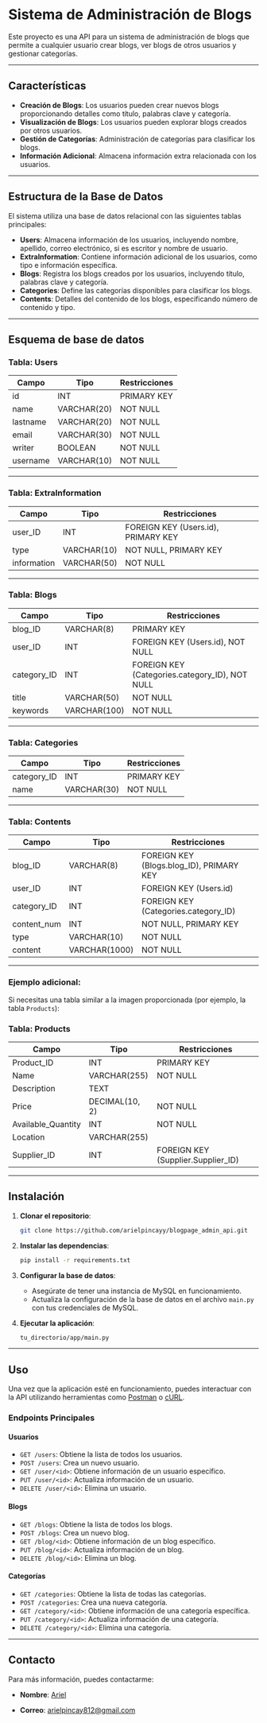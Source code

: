 # Sistema de Administración de Blogs

Este proyecto es una API para un sistema de administración de blogs que permite a cualquier usuario crear blogs, ver blogs de otros usuarios y gestionar categorías.

---

## Características

- **Creación de Blogs**: Los usuarios pueden crear nuevos blogs proporcionando detalles como título, palabras clave y categoría.
- **Visualización de Blogs**: Los usuarios pueden explorar blogs creados por otros usuarios.
- **Gestión de Categorías**: Administración de categorías para clasificar los blogs.
- **Información Adicional**: Almacena información extra relacionada con los usuarios.

---

## Estructura de la Base de Datos

El sistema utiliza una base de datos relacional con las siguientes tablas principales:

- **Users**: Almacena información de los usuarios, incluyendo nombre, apellido, correo electrónico, si es escritor y nombre de usuario.
- **ExtraInformation**: Contiene información adicional de los usuarios, como tipo e información específica.
- **Blogs**: Registra los blogs creados por los usuarios, incluyendo título, palabras clave y categoría.
- **Categories**: Define las categorías disponibles para clasificar los blogs.
- **Contents**: Detalles del contenido de los blogs, especificando número de contenido y tipo.

---

## Esquema de base de datos

### Tabla: Users

| **Campo**   | **Tipo**   | **Restricciones** |
|-------------|------------|-------------------|
| id          | INT        | PRIMARY KEY       |
| name        | VARCHAR(20)| NOT NULL          |
| lastname    | VARCHAR(20)| NOT NULL          |
| email       | VARCHAR(30)| NOT NULL          |
| writer      | BOOLEAN    | NOT NULL          |
| username    | VARCHAR(10)| NOT NULL          |

---

### Tabla: ExtraInformation

| **Campo**     | **Tipo**   | **Restricciones**                          |
|---------------|------------|--------------------------------------------|
| user_ID       | INT        | FOREIGN KEY (Users.id), PRIMARY KEY        |
| type          | VARCHAR(10)| NOT NULL, PRIMARY KEY                      |
| information   | VARCHAR(50)| NOT NULL                                   |

---

### Tabla: Blogs

| **Campo**     | **Tipo**    | **Restricciones**                          |
|---------------|-------------|--------------------------------------------|
| blog_ID       | VARCHAR(8)  | PRIMARY KEY                               |
| user_ID       | INT         | FOREIGN KEY (Users.id), NOT NULL          |
| category_ID   | INT         | FOREIGN KEY (Categories.category_ID), NOT NULL |
| title         | VARCHAR(50) | NOT NULL                                  |
| keywords      | VARCHAR(100)| NOT NULL                                  |

---

### Tabla: Categories

| **Campo**     | **Tipo**    | **Restricciones**      |
|---------------|-------------|------------------------|
| category_ID   | INT         | PRIMARY KEY           |
| name          | VARCHAR(30) | NOT NULL              |

---

### Tabla: Contents

| **Campo**     | **Tipo**    | **Restricciones**                          |
|---------------|-------------|--------------------------------------------|
| blog_ID       | VARCHAR(8)  | FOREIGN KEY (Blogs.blog_ID), PRIMARY KEY  |
| user_ID       | INT         | FOREIGN KEY (Users.id)                    |
| category_ID   | INT         | FOREIGN KEY (Categories.category_ID)      |
| content_num   | INT         | NOT NULL, PRIMARY KEY                     |
| type          | VARCHAR(10) | NOT NULL                                  |
| content       | VARCHAR(1000) | NOT NULL                                |

---

### Ejemplo adicional:
Si necesitas una tabla similar a la imagen proporcionada (por ejemplo, la tabla `Products`):

### Tabla: Products

| **Campo**           | **Tipo**       | **Restricciones**                          |
|----------------------|----------------|--------------------------------------------|
| Product_ID          | INT            | PRIMARY KEY                               |
| Name                | VARCHAR(255)   | NOT NULL                                  |
| Description         | TEXT           |                                           |
| Price               | DECIMAL(10, 2) | NOT NULL                                  |
| Available_Quantity  | INT            | NOT NULL                                  |
| Location            | VARCHAR(255)   |                                           |
| Supplier_ID         | INT            | FOREIGN KEY (Supplier.Supplier_ID)        |

---

## Instalación

1. **Clonar el repositorio**:
   ```bash
   git clone https://github.com/arielpincayy/blogpage_admin_api.git
   ```

2. **Instalar las dependencias**:
   ```bash
   pip install -r requirements.txt
   ```

3. **Configurar la base de datos**:
   - Asegúrate de tener una instancia de MySQL en funcionamiento.
   - Actualiza la configuración de la base de datos en el archivo `main.py` con tus credenciales de MySQL.

8. **Ejecutar la aplicación**:
   ```bash
   tu_directorio/app/main.py
   ```

---

## Uso

Una vez que la aplicación esté en funcionamiento, puedes interactuar con la API utilizando herramientas como [Postman](https://www.postman.com/) o [cURL](https://curl.se/).

### Endpoints Principales

#### Usuarios

- `GET /users`: Obtiene la lista de todos los usuarios.
- `POST /users`: Crea un nuevo usuario.
- `GET /user/<id>`: Obtiene información de un usuario específico.
- `PUT /user/<id>`: Actualiza información de un usuario.
- `DELETE /user/<id>`: Elimina un usuario.

#### Blogs

- `GET /blogs`: Obtiene la lista de todos los blogs.
- `POST /blogs`: Crea un nuevo blog.
- `GET /blog/<id>`: Obtiene información de un blog específico.
- `PUT /blog/<id>`: Actualiza información de un blog.
- `DELETE /blog/<id>`: Elimina un blog.

#### Categorías

- `GET /categories`: Obtiene la lista de todas las categorías.
- `POST /categories`: Crea una nueva categoría.
- `GET /category/<id>`: Obtiene información de una categoría específica.
- `PUT /category/<id>`: Actualiza información de una categoría.
- `DELETE /category/<id>`: Elimina una categoría.

---

## Contacto

Para más información, puedes contactarme:

- **Nombre**: [Ariel](https://github.com/arielpincayy)

- **Correo**: arielpincay812@gmail.com